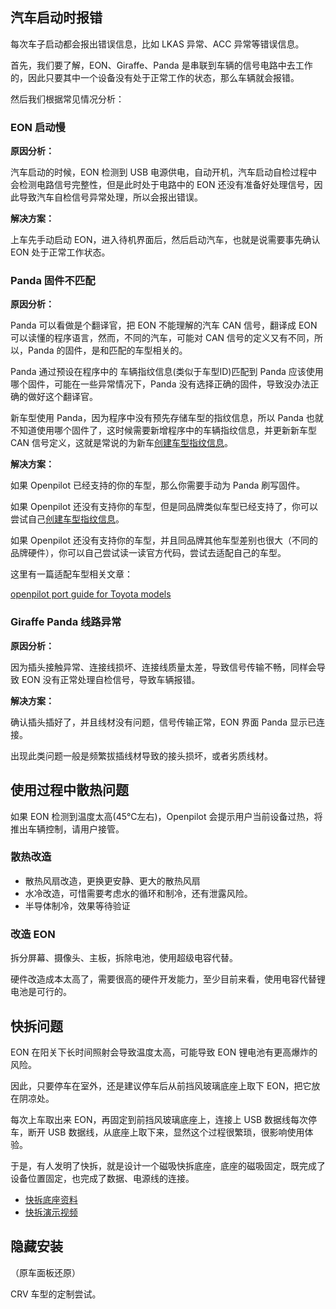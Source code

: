 
## 汽车启动时报错

每次车子启动都会报出错误信息，比如 LKAS 异常、ACC 异常等错误信息。

首先，我们要了解，EON、Giraffe、Panda 是串联到车辆的信号电路中去工作的，因此只要其中一个设备没有处于正常工作的状态，那么车辆就会报错。

然后我们根据常见情况分析：

### EON 启动慢

**原因分析：**

汽车启动的时候，EON 检测到 USB 电源供电，自动开机，汽车启动自检过程中会检测电路信号完整性，但是此时处于电路中的 EON 还没有准备好处理信号，因此导致汽车自检信号异常处理，所以会报出错误。

**解决方案：**

上车先手动启动 EON，进入待机界面后，然后启动汽车，也就是说需要事先确认 EON 处于正常工作状态。


### Panda 固件不匹配

**原因分析：**

Panda 可以看做是个翻译官，把 EON 不能理解的汽车 CAN 信号，翻译成 EON 可以读懂的程序语言，然而，不同的汽车，可能对 CAN 信号的定义又有不同，所以，Panda 的固件，是和匹配的车型相关的。

Panda 通过预设在程序中的 车辆指纹信息(类似于车型ID)匹配到 Panda 应该使用哪个固件，可能在一些异常情况下，Panda 没有选择正确的固件，导致没办法正确的做好这个翻译官。

新车型使用 Panda，因为程序中没有预先存储车型的指纹信息，所以 Panda 也就不知道使用哪个固件了，这时候需要新增程序中的车辆指纹信息，并更新新车型 CAN 信号定义，这就是常说的为新车[创建车型指纹信息](cn/Creating_Fingerprints.md)。

**解决方案：**

如果 Openpilot 已经支持的你的车型，那么你需要手动为 Panda 刷写固件。

如果 Openpilot 还没有支持你的车型，但是同品牌类似车型已经支持了，你可以尝试自己[创建车型指纹信息](cn/Creating_Fingerprints.md)。

如果 Openpilot 还没有支持你的车型，并且同品牌其他车型差别也很大（不同的品牌硬件），你可以自己尝试读一读官方代码，尝试去适配自己的车型。

这里有一篇适配车型相关文章：

[openpilot port guide for Toyota models](
https://medium.com/@comma_ai/openpilot-port-guide-for-toyota-models-e5467f4b5fe6)

### Giraffe Panda 线路异常

**原因分析：**

因为插头接触异常、连接线损坏、连接线质量太差，导致信号传输不畅，同样会导致 EON 没有正常处理自检信号，导致车辆报错。

**解决方案：**

确认插头插好了，并且线材没有问题，信号传输正常，EON 界面 Panda 显示已连接。

出现此类问题一般是频繁拔插线材导致的接头损坏，或者劣质线材。


## 使用过程中散热问题

如果 EON 检测到温度太高(45℃左右)，Openpilot 会提示用户当前设备过热，将推出车辆控制，请用户接管。

### 散热改造

- 散热风扇改造，更换更安静、更大的散热风扇
- 水冷改造，可惜需要考虑水的循环和制冷，还有泄露风险。
- 半导体制冷，效果等待验证

### 改造 EON

拆分屏幕、摄像头、主板，拆除电池，使用超级电容代替。

硬件改造成本太高了，需要很高的硬件开发能力，至少目前来看，使用电容代替锂电池是可行的。



## 快拆问题

EON 在阳关下长时间照射会导致温度太高，可能导致 EON 锂电池有更高爆炸的风险。

因此，只要停车在室外，还是建议停车后从前挡风玻璃底座上取下 EON，把它放在阴凉处。

每次上车取出来 EON，再固定到前挡风玻璃底座上，连接上 USB 数据线每次停车，断开 USB 数据线，从底座上取下来，显然这个过程很繁琐，很影响使用体验。

于是，有人发明了快拆，就是设计一个磁吸快拆底座，底座的磁吸固定，既完成了设备位置固定，也完成了数据、电源线的连接。

- [快拆底座资料](#)
- [快拆演示视频](#)


## 隐藏安装

（原车面板还原）

CRV 车型的定制尝试。
